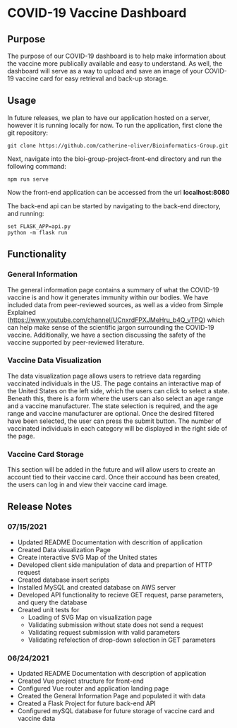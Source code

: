 # COVID-19 Vaccine Dashboard

## Purpose

The purpose of our COVID-19 dashboard is to help make information about the vaccine more publically available and easy to understand. As well, the dashboard will serve as a way to upload and save an image of your COVID-19 vaccine card for easy retrieval and back-up storage.

## Usage

In future releases, we plan to have our application hosted on a server, however it is running locally for now. To run the application, first clone the git repository:

```
git clone https://github.com/catherine-oliver/Bioinformatics-Group.git
```

Next, navigate into the bioi-group-project-front-end directory and run the following command:

```
npm run serve
```

Now the front-end application can be accessed from the url **localhost:8080**

The back-end api can be started by navigating to the back-end directory, and running:

```
set FLASK_APP=api.py
python -m flask run
```

## Functionality
### General Information

The general information page contains a summary of what the COVID-19 vaccine is and how it generates immunity within our bodies. We have included data from peer-reviewed sources, as well as a video from Simple Explained (https://www.youtube.com/channel/UCnxrdFPXJMeHru_b4Q_vTPQ) which can help make sense of the scientific jargon surrounding the COVID-19 vaccine. Additionally, we have a section discussing the safety of the vaccine supported by peer-reviewed literature. 

### Vaccine Data Visualization

The data visualization page allows users to retrieve data regarding vaccinated individuals in the US. The page contains an interactive map of the United States on the left side, which the users can click to select a state. Beneath this, there is a form where the users can also select an age range and a vaccine manufacturer. The state selection is required, and the age range and vaccine manufacturer are optional. Once the desired filtered have been selected, the user can press the submit button. The number of vaccinated individuals in each category will be displayed in the right side of the page.

### Vaccine Card Storage

This section will be added in the future and will allow users to create an account tied to their vaccine card. Once their accound has been created, the users can log in and view their vaccine card image.


## Release Notes
### 07/15/2021
- Updated README Documentation with descrition of application
- Created Data visualization Page
- Create interactive SVG Map of the United states
- Developed client side manipulation of data and prepartion of HTTP request
- Created database insert scripts 
- Installed MySQL and created database on AWS server
- Developed API functionality to recieve GET request, parse parameters, and query the database
- Created unit tests for
   - Loading of SVG Map on visualization page
   - Validating submission without state does not send a request
   - Validating request submission with valid parameters
   - Validating refelection of drop-down selection in GET parameters
### 06/24/2021
- Updated README Documentation with description of application
- Created Vue project structure for front-end
- Configured Vue router and application landing page
- Created the General Information Page and populated it with data
- Created a Flask Project for future back-end API
- Configured mySQL database for future storage of vaccine card and vaccine data
